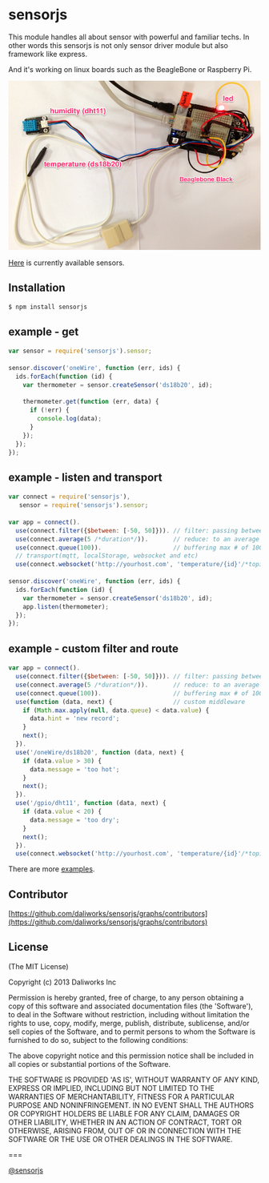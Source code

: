 # sensorjs

This module handles all about sensor with powerful and familiar techs.
In other words this sensorjs is not only sensor driver module but also framework like express.

And it's working on linux boards such as the BeagleBone or Raspberry Pi.

![gateway](doc/image/gateway.png "gateway")

[Here](https://github.com/daliworks/sensorjs/blob/master/lib/sensor/README.md) is currently available sensors.

## Installation

    $ npm install sensorjs 

## example - get

```javascript
var sensor = require('sensorjs').sensor;

sensor.discover('oneWire', function (err, ids) {
  ids.forEach(function (id) {
    var thermometer = sensor.createSensor('ds18b20', id);

    thermometer.get(function (err, data) {
      if (!err) {
        console.log(data);
      } 
    });
  });
});
```

## example - listen and transport
```javascript
var connect = require('sensorjs'),
   sensor = require('sensorjs').sensor;

var app = connect().
  use(connect.filter({$between: [-50, 50]})). // filter: passing between -50 and 50
  use(connect.average(5 /*duration*/)).       // reduce: to an average every 5 sec.
  use(connect.queue(100)).                    // buffering max # of 100.
  // transport(mqtt, localStorage, websocket and etc)
  use(connect.websocket('http://yourhost.com', 'temperature/{id}'/*topic*/));

sensor.discover('oneWire', function (err, ids) {
  ids.forEach(function (id) {
    var thermometer = sensor.createSensor('ds18b20', id);
    app.listen(thermometer);
  });
});
```

## example - custom filter and route
```javascript
var app = connect().
  use(connect.filter({$between: [-50, 50]})). // filter: passing between -50 and 50
  use(connect.average(5 /*duration*/)).       // reduce: to an average every 5 sec.
  use(connect.queue(100)).                    // buffering max # of 100.
  use(function (data, next) {                 // custom middleware
    if (Math.max.apply(null, data.queue) < data.value) {
      data.hint = 'new record';
    } 
    next();
  }).
  use('/oneWire/ds18b20', function (data, next) {
    if (data.value > 30) {
      data.message = 'too hot';  
    }
    next();
  }).
  use('/gpio/dht11', function (data, next) {
    if (data.value < 20) {
      data.message = 'too dry';  
    }
    next();
  }).
  use(connect.websocket('http://yourhost.com', 'temperature/{id}'/*topic*/));
```

There are more [examples](https://github.com/daliworks/sensorjs/tree/master/example).

## Contributor

[https://github.com/daliworks/sensorjs/graphs/contributors](https://github.com/daliworks/sensorjs/graphs/contributors)

## License 

(The MIT License)

Copyright (c) 2013 Daliworks Inc 

Permission is hereby granted, free of charge, to any person obtaining a copy of this software and associated documentation files (the 'Software'), to deal in the Software without restriction, including without limitation the rights to use, copy, modify, merge, publish, distribute, sublicense, and/or sell copies of the Software, and to permit persons to whom the Software is furnished to do so, subject to the following conditions:

The above copyright notice and this permission notice shall be included in all copies or substantial portions of the Software.

THE SOFTWARE IS PROVIDED 'AS IS', WITHOUT WARRANTY OF ANY KIND, EXPRESS OR IMPLIED, INCLUDING BUT NOT LIMITED TO THE WARRANTIES OF MERCHANTABILITY, FITNESS FOR A PARTICULAR PURPOSE AND NONINFRINGEMENT. IN NO EVENT SHALL THE AUTHORS OR COPYRIGHT HOLDERS BE LIABLE FOR ANY CLAIM, DAMAGES OR OTHER LIABILITY, WHETHER IN AN ACTION OF CONTRACT, TORT OR OTHERWISE, ARISING FROM, OUT OF OR IN CONNECTION WITH THE SOFTWARE OR THE USE OR OTHER DEALINGS IN THE SOFTWARE.

===

[@sensorjs](https://twitter.com/sensorjs)
